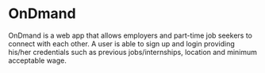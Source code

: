 # OnDmand

OnDmand is a web app that allows employers and part-time job seekers to connect with each other.
A user is able to sign up and login providing his/her credentials such as previous jobs/internships, location and minimum acceptable wage. 



